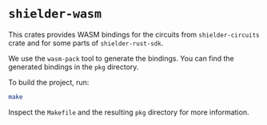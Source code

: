 # `shielder-wasm`

This crates provides WASM bindings for the circuits from `shielder-circuits` crate and for some parts of `shielder-rust-sdk`.

We use the `wasm-pack` tool to generate the bindings. You can find the generated bindings in the `pkg` directory.

To build the project, run:

```bash
make
```

Inspect the `Makefile` and the resulting `pkg` directory for more information.
